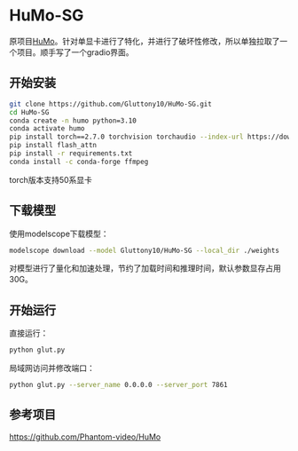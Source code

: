 # HuMo-SG
原项目[HuMo](https://github.com/Phantom-video/HuMo)。针对单显卡进行了特化，并进行了破坏性修改，所以单独拉取了一个项目。顺手写了一个gradio界面。

## 开始安装
```sh
git clone https://github.com/Gluttony10/HuMo-SG.git
cd HuMo-SG
conda create -n humo python=3.10
conda activate humo
pip install torch==2.7.0 torchvision torchaudio --index-url https://download.pytorch.org/whl/cu128
pip install flash_attn
pip install -r requirements.txt
conda install -c conda-forge ffmpeg
```
torch版本支持50系显卡

## 下载模型
使用modelscope下载模型：
```sh
modelscope download --model Gluttony10/HuMo-SG --local_dir ./weights
```
对模型进行了量化和加速处理，节约了加载时间和推理时间，默认参数显存占用30G。

## 开始运行
直接运行：
```sh
python glut.py
```
局域网访问并修改端口：
```sh
python glut.py --server_name 0.0.0.0 --server_port 7861
```

## 参考项目
https://github.com/Phantom-video/HuMo